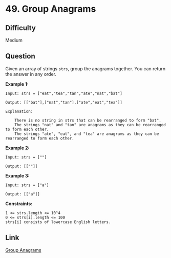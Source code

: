 # 49. Group Anagrams

## Difficulty

Medium

## Question

Given an array of strings `strs`, group the anagrams together. You can return the answer in any order.

**Example 1:**

    Input: strs = ["eat","tea","tan","ate","nat","bat"]

    Output: [["bat"],["nat","tan"],["ate","eat","tea"]]

    Explanation:

        There is no string in strs that can be rearranged to form "bat".
        The strings "nat" and "tan" are anagrams as they can be rearranged to form each other.
        The strings "ate", "eat", and "tea" are anagrams as they can be rearranged to form each other.

**Example 2:**

    Input: strs = [""]

    Output: [[""]]

**Example 3:**

    Input: strs = ["a"]

    Output: [["a"]]

**Constraints:**

    1 <= strs.length <= 10^4
    0 <= strs[i].length <= 100
    strs[i] consists of lowercase English letters.

## Link

[Group Anagrams](https://leetcode.com/problems/group-anagrams/)
